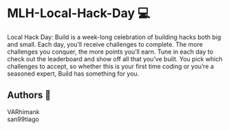 # MLH-Local-Hack-Day :computer:
Local Hack Day: Build is a week-long celebration of building hacks both big and small. Each day, you’ll receive challenges to complete. The more challenges you conquer, the more points you’ll earn. Tune in each day to check out the leaderboard and show off all that you’ve built. You pick which challenges to accept, so whether this is your first time coding or you’re a seasoned expert, Build has something for you.

## Authors :muscle:
VARhimank <br>
san99tiago <br>
